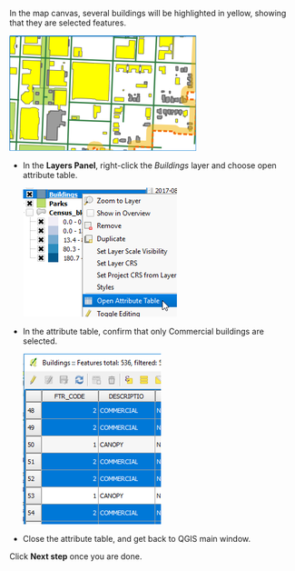 In the map canvas, several buildings will be highlighted in yellow,
showing that they are selected features.

![commercial_buildings_selected](commercial_buildings_selected.png)

- In the **Layers Panel**, right-click the *Buildings* layer and choose
open attribute table.

   ![open_attribute_table](open_attribute_table.png)

- In the attribute table, confirm that only Commercial buildings are
selected.

   ![commercial_buildings_selected_attributes](commercial_buildings_selected_attributes.png)

- Close the attribute table, and get back to QGIS main window.

Click **Next step** once you are done.
